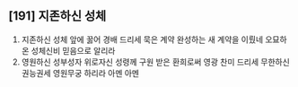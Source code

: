 ## [191] 지존하신 성체

1) 지존하신 성체 앞에 꿇어 경배 드리세 묵은 계약 완성하는 새 계약을 이뤘네 오묘하온 성체신비 믿음으로 알리라
2) 영원하신 성부성자 위로자신 성령께 구원 받은 환희로써 영광 찬미  드리세 무한하신 권능권세 영원무궁 하리라 아멘 아멘
